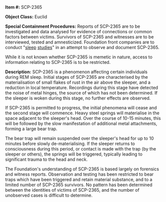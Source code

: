 **Item #:** SCP-2365

**Object Class:** Euclid

**Special Containment Procedures:** Reports of SCP-2365 are to be investigated and data analysed for evidence of connections or common factors between victims. Survivors of SCP-2365 and witnesses are to be interviewed, tested and amnesticized. Foundation front companies are to conduct "[sleep](/scp-3060) [studies](/scp-3966)" in an attempt to observe and document SCP-2365.

While it is not known whether SCP-2365 is memetic in nature, access to information relating to SCP-2365 is to be restricted.

**Description:** SCP-2365 is a phenomenon affecting certain individuals during REM sleep. Initial stages of SCP-2365 are characterised by the materialisation of small flakes of rust in the air above the sleeper, and a reduction in local temperature. Recordings during this stage have detected the noise of metal hinges, the source of which has not been determined. If the sleeper is woken during this stage, no further effects are observed.

If SCP-2365 is permitted to progress, the initial phenomena will cease and the second stage will commence. Heavy steel springs will materialise in the space adjacent to the sleeper's head. Over the course of 10-15 minutes, this will be followed by the slow manifestation of additional metal attachments, forming a large bear trap.

The bear trap will remain suspended over the sleeper's head for up to 10 minutes before slowly de-materialising‎. If the sleeper returns to consciousness during this period, or contact is made with the trap (by the sleeper or others), the springs will be triggered, typically leading to significant trauma to the head and neck.

The Foundation's understanding of SCP-2365 is based largely on forensics and witness reports. Observation and testing has been restricted to bear traps which have been triggered and retain material substance, and to a limited number of SCP-2365 survivors. No pattern has been determined between the identities of victims of SCP-2365, and the number of unobserved cases is difficult to determine.